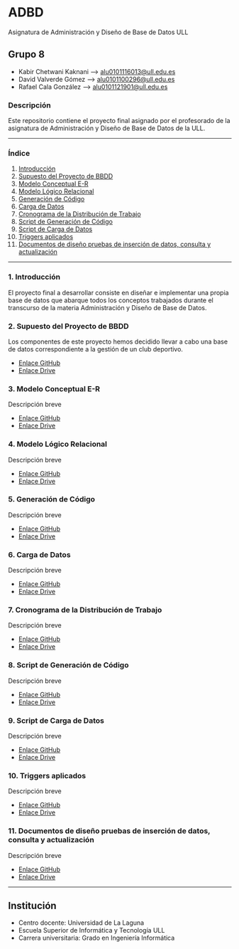 # ADBD
Asignatura de Administración y Diseño de Base de Datos ULL

## Grupo 8
- Kabir Chetwani Kaknani --> <alu0101116013@ull.edu.es>
- David Valverde Gómez --> <alu0101100296@ull.edu.es>
- Rafael Cala González --> <alu0101121901@ull.edu.es>

### Descripción
Este repositorio contiene el proyecto final asignado por el profesorado de la asignatura de Administración y Diseño de Base de Datos de la ULL.

___

### Índice

1. [Introducción](#id1)
2. [Supuesto del Proyecto de BBDD](#id2)
3. [Modelo Conceptual E-R](#id3)
4. [Modelo Lógico Relacional](#id4)
5. [Generación de Código](#id5)
6. [Carga de Datos](#id6)
7. [Cronograma de la Distribución de Trabajo](#id7)
8. [Script de Generación de Código](#id8)
9. [Script de Carga de Datos](#id9)
10. [Triggers aplicados](#id10)
11. [Documentos de diseño pruebas de inserción de datos, consulta y actualización](#id11)

___


### 1. Introducción <a name="id1"></a>
El proyecto final a desarrollar consiste en diseñar e implementar una propia base de datos que abarque todos los conceptos trabajados durante el transcurso de la materia Administración y Diseño de Base de Datos.

### 2. Supuesto del Proyecto de BBDD <a name="id2"></a>
Los componentes de este proyecto hemos decidido llevar a cabo una base de datos correspondiente a la gestión de un club deportivo.
- [Enlace GitHub](https://github.com/alu0101116013/ADBD_GRUPO-8/blob/master/Supuesto%20del%20Proyecto%20de%20BBDD/Supuesto%20del%20proyecto%20de%20BBDD.pdf)
- [Enlace Drive](https://drive.google.com/file/d/14hSgZ9raKDNAWRXl9-eUyaml0oNe0_RK/view?usp=sharing)
 
### 3. Modelo Conceptual E-R <a name="id3"></a>
Descripción breve
- [Enlace GitHub](https://github.com/alu0101116013/ADBD_GRUPO-8/blob/master/Modelo%20Entidad-Relaci%C3%B3n/Modelo%20E-R.pdf)
- [Enlace Drive](https://drive.google.com/file/d/11_bF9MMOjm_G99F6UHEPMZ0MskwAGjH5/view?usp=sharing)

### 4. Modelo Lógico Relacional <a name="id4"></a>
Descripción breve
- [Enlace GitHub](https://github.com/alu0101116013/ADBD_GRUPO-8/blob/master/Modelo%20L%C3%B3gico%20Relacional/Modelo%20L%C3%B3gico%20Relacional.pdf)
- [Enlace Drive](https://drive.google.com/file/d/18uPdbiSXtxUwEnKGpMzqueyYEs2_Ybi7/view?usp=sharing)

### 5. Generación de Código <a name="id5"></a>
Descripción breve
- [Enlace GitHub]()
- [Enlace Drive]()

### 6. Carga de Datos <a name="id6"></a>
Descripción breve
- [Enlace GitHub]()
- [Enlace Drive]()

### 7. Cronograma de la Distribución de Trabajo <a name="id7"></a>
Descripción breve
- [Enlace GitHub]()
- [Enlace Drive]()

### 8. Script de Generación de Código <a name="id8"></a>
Descripción breve
- [Enlace GitHub]()
- [Enlace Drive]()

### 9. Script de Carga de Datos <a name="id9"></a>
Descripción breve
- [Enlace GitHub]()
- [Enlace Drive]()

### 10. Triggers aplicados <a name="id10"></a>
Descripción breve
- [Enlace GitHub]()
- [Enlace Drive]()

### 11. Documentos de diseño pruebas de inserción de datos, consulta y actualización <a name="id11"></a>
Descripción breve
- [Enlace GitHub]()
- [Enlace Drive]()

___

## Institución
* Centro docente: Universidad de La Laguna
* Escuela Superior de Informática y Tecnología ULL
* Carrera universitaria: Grado en Ingeniería Informática

